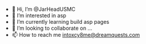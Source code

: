 - 👋 Hi, I’m @JarHeadUSMC
- 👀 I’m interested in asp
- 🌱 I’m currently learning build asp pages
- 💞️ I’m looking to collaborate on ...
- 📫 How to reach me intoxcy8me@dreamquests.com

<!---
JarHeadUSMC/JarHeadUSMC is a ✨ special ✨ repository because its `README.md` (this file) appears on your GitHub profile.
You can click the Preview link to take a look at your changes.
--->
